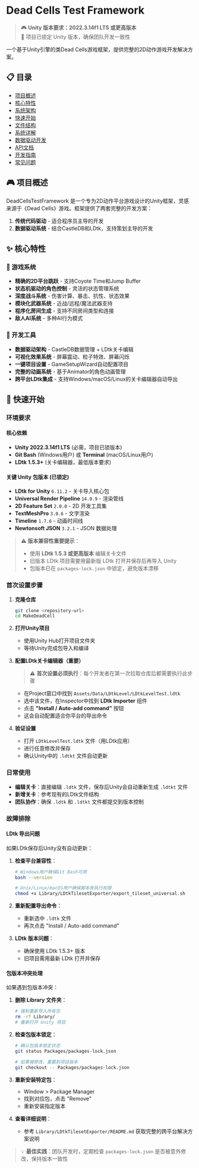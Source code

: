 # Dead Cells Test Framework

> 🎮 **Unity 版本要求：2022.3.14f1 LTS 或更高版本**  
> 📌 项目已锁定 Unity 版本，确保团队开发一致性

一个基于Unity引擎的类Dead Cells游戏框架，提供完整的2D动作游戏开发解决方案。

## 📋 目录
- [项目概述](#项目概述)
- [核心特性](#核心特性)
- [系统架构](#系统架构)
- [快速开始](#快速开始)
- [文件结构](#文件结构)
- [系统详解](#系统详解)
- [数据驱动开发](#数据驱动开发)
- [API文档](#api文档)
- [开发指南](#开发指南)
- [常见问题](#常见问题)

## 🎮 项目概述

DeadCellsTestFramework 是一个专为2D动作平台游戏设计的Unity框架，灵感来源于《Dead Cells》游戏。框架提供了两套完整的开发方案：

1. **传统代码驱动** - 适合程序员主导的开发
2. **数据驱动系统** - 结合CastleDB和LDtk，支持策划主导的开发

## ✨ 核心特性

### 🎯 游戏系统
- **精确的2D平台跳跃** - 支持Coyote Time和Jump Buffer
- **状态机驱动的角色控制** - 灵活的状态管理系统
- **深度战斗系统** - 伤害计算、暴击、抗性、状态效果
- **模块化武器系统** - 近战/远程/魔法武器支持
- **程序化房间生成** - 支持不同房间类型和连接
- **敌人AI系统** - 多种AI行为模式

### 🔧 开发工具
- **数据驱动架构** - CastleDB数据管理 + LDtk关卡编辑
- **可视化效果系统** - 屏幕震动、粒子特效、屏幕闪烁
- **一键项目设置** - GameSetupWizard自动配置项目
- **完整的动画系统** - 基于Animator的角色动画管理
- **跨平台LDtk集成** - 支持Windows/macOS/Linux的关卡编辑器自动导出

## 🚀 快速开始

### 环境要求

#### 核心依赖
- **Unity 2022.3.14f1 LTS** (必需，项目已锁版本)
- **Git Bash** (Windows用户) 或 **Terminal** (macOS/Linux用户)
- **LDtk 1.5.3+** (关卡编辑器，最低版本要求)

#### 关键 Unity 包版本 (已锁定)
- **LDtk for Unity** `6.11.2` - 关卡导入核心包
- **Universal Render Pipeline** `14.0.9` - 渲染管线  
- **2D Feature Set** `2.0.0` - 2D 开发工具集
- **TextMeshPro** `3.0.6` - 文字渲染
- **Timeline** `1.7.6` - 动画时间线
- **Newtonsoft JSON** `3.2.1` - JSON 数据处理

> ⚠️ **版本兼容性重要提示**：
> - 使用 **LDtk 1.5.3 或更高版本** 编辑关卡文件
> - 旧版本 LDtk 项目需要用最新版 LDtk 打开并保存后再导入 Unity
> - 包版本已在 `packages-lock.json` 中锁定，避免版本漂移

### 首次设置步骤

1. **克隆仓库**
   ```bash
   git clone <repository-url>
   cd MakeDeadCell
   ```

2. **打开Unity项目**
   - 使用Unity Hub打开项目文件夹
   - 等待Unity完成包导入和编译

3. **配置LDtk关卡编辑器（重要）**
   
   > ⚠️ **首次设置必须执行**：每个开发者在第一次拉取仓库后都需要执行此步骤
   
   - 在Project窗口中找到 `Assets/Data/LDtkLevel/LDtkLevelTest.ldtk`
   - 选中该文件，在Inspector中找到 **LDtk Importer** 组件
   - 点击 **"Install / Auto-add command"** 按钮
   - 这会自动配置适合你平台的导出命令

4. **验证设置**
   - 打开 `LDtkLevelTest.ldtk` 文件（用LDtk应用）
   - 进行任意修改并保存
   - 确认Unity中的 `.ldtkt` 文件自动更新

### 日常使用

- **编辑关卡**：直接编辑 `.ldtk` 文件，保存后Unity会自动重新生成 `.ldtkt` 文件
- **新增关卡**：参考现有的LDtk文件结构
- **团队协作**：确保 `.ldtk` 和 `.ldtkt` 文件都提交到版本控制

### 故障排除

#### LDtk 导出问题

如果LDtk保存后Unity没有自动更新：

1. **检查平台兼容性**：
   ```bash
   # Windows用户确保Git Bash可用
   bash --version
   
   # Unix/Linux/macOS用户确保脚本有执行权限
   chmod +x Library/LDtkTilesetExporter/export_tileset_universal.sh
   ```

2. **重新配置导出命令**：
   - 重新选中 `.ldtk` 文件
   - 再次点击 "Install / Auto-add command"

3. **LDtk 版本问题**：
   - 确保使用 LDtk 1.5.3+ 版本
   - 旧项目需用最新 LDtk 打开并保存

#### 包版本冲突处理

如果遇到包版本冲突：

1. **删除 Library 文件夹**：
   ```bash
   # 强制重新导入所有包
   rm -rf Library/
   # 重新打开 Unity 项目
   ```

2. **检查包版本锁定**：
   ```bash
   # 确认包版本锁定状态
   git status Packages/packages-lock.json
   
   # 如果被修改，重置到项目版本
   git checkout -- Packages/packages-lock.json
   ```

3. **重新安装特定包**：
   - Window > Package Manager
   - 找到对应包，点击 "Remove"
   - 重新安装指定版本

4. **查看详细说明**：
   - 参考 `Library/LDtkTilesetExporter/README.md` 获取完整的跨平台解决方案说明

> 💡 **最佳实践**：团队开发时，定期检查 `packages-lock.json` 是否被意外修改，保持版本一致性